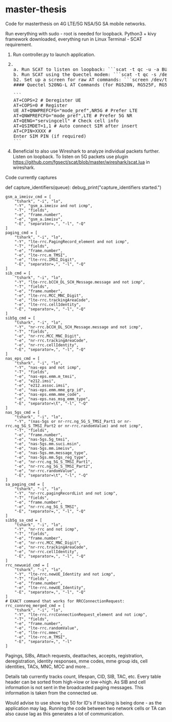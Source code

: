 # master-thesis
Code for masterthesis on 4G LTE/5G NSA/5G SA mobile networks.

Run everything with sudo - root is needed for loopback.
Python3 + kivy framework downloaded, everything run in Linux Terminal - SCAT requirement.

1. Run controller.py to launch application.
<pre> 2. 
   a. Run SCAT to listen on loopback: ```scat -t qc -u -a BUS:Device i 0 ``` *(Make sure to replace `BUS:Device` with the correct values found via `lsusb`)* 
   b. Run SCAT using the Quectel modem: ```scat -t qc -s /dev/ttyUSB0 ``` 
   b2. Set up a screen for raw AT commands: ```screen /dev/ttyUSB2 115200 ``` 
   #### Quectel 520NG-L AT Commands (for RG520N, RG525F, RG5x0F, RM5x0N series): - Manual uploaded in repo.
   
   ```
   AT+COPS=2 # Deregister UE 
   AT+COPS=0 # Register 
   UE AT+QNWPREFCFG="mode_pref",NR5G # Prefer LTE 
   AT+QNWPREFCFG="mode_pref",LTE # Prefer 5G NR 
   AT+QENG="servingcell" # Check cell info 
   AT+QSIMDET=1,1 # Auto connect SIM after insert 
   AT+CPIN=XXXX # 
   Enter SIM PIN (if required) 
   ``` 
</pre>
  
4. Beneficial to also use Wireshark to analyze individual packets further. Listen on loopback. To listen on 5G packets use plugin https://github.com/fgsect/scat/blob/master/wireshark/scat.lua in wireshark.


Code currently captures        

def capture_identifiers(queue):
    debug_print("capture_identifiers started.")

    gsm_a_imeisv_cmd = [
        "tshark", "-i", "lo",
        "-Y", "gsm_a.imeisv and not icmp",
        "-T", "fields",
        "-e", "frame.number",
        "-e", "gsm_a.imeisv",
        "-E", "separator=,", "-l", "-Q"
    ]
    paging_cmd = [
        "tshark", "-i", "lo",
        "-Y", "lte-rrc.PagingRecord_element and not icmp",
        "-T", "fields",
        "-e", "frame.number",
        "-e", "lte-rrc.m_TMSI",
        "-e", "lte-rrc.IMSI_Digit",
        "-E", "separator=,", "-l", "-Q"
    ]
    sib_cmd = [
        "tshark", "-i", "lo",
        "-Y", "lte-rrc.bCCH_DL_SCH_Message.message and not icmp",
        "-T", "fields",
        "-e", "frame.number",
        "-e", "lte-rrc.MCC_MNC_Digit",
        "-e", "lte-rrc.trackingAreaCode",
        "-e", "lte-rrc.cellIdentity",
        "-E", "separator=,", "-l", "-Q"
    ]
    sib5g_cmd = [
        "tshark", "-i", "lo",
        "-Y", "nr-rrc.bCCH_DL_SCH_Message.message and not icmp",
        "-T", "fields",
        "-e", "nr-rrc.MCC_MNC_Digit",
        "-e", "nr-rrc.trackingAreaCode",
        "-e", "nr-rrc.cellIdentity",
        "-E", "separator=,", "-l", "-Q"
    ]
    nas_eps_cmd = [
        "tshark", "-i", "lo",
        "-Y", "nas-eps and not icmp",
        "-T", "fields",
        "-e", "nas-eps.emm.m_tmsi",
        "-e", "e212.imsi",
        "-e", "e212.assoc.imsi",
        "-e", "nas-eps.emm.mme_grp_id",
        "-e", "nas-eps.emm.mme_code",
        "-e", "nas-eps.nas_msg_emm_type",
        "-E", "separator=\t", "-l", "-Q"
    ]
    nas_5gs_cmd = [
        "tshark", "-i", "lo",
        "-Y", "(nas-5gs or nr-rrc.ng_5G_S_TMSI_Part1 or nr-rrc.ng_5G_S_TMSI_Part2 or nr-rrc.randomValue) and not icmp",
        "-T", "fields",
        "-e", "frame.number",
        "-e", "nas-5gs.5g_tmsi",
        "-e", "nas-5gs.mm.suci.msin",
        "-e", "nas-5gs.mm.imeisv",
        "-e", "nas-5gs.mm.message_type",
        "-e", "nas-5gs.mm.5gs_reg_type",
        "-e", "nr-rrc.ng_5G_S_TMSI_Part1",
        "-e", "nr-rrc.ng_5G_S_TMSI_Part2",
        "-e", "nr-rrc.randomValue",
        "-E", "separator=\t", "-l", "-Q"
    ]
    sa_paging_cmd = [
        "tshark", "-i", "lo",
        "-Y", "nr-rrc.pagingRecordList and not icmp",
        "-T", "fields",
        "-e", "frame.number",
        "-e", "nr-rrc.ng_5G_S_TMSI",
        "-E", "separator=,", "-l", "-Q"
    ]
    sib5g_sa_cmd = [
        "tshark", "-i", "lo",
        "-Y", "nr-rrc and not icmp",
        "-T", "fields",
        "-e", "frame.number",
        "-e", "nr-rrc.MCC_MNC_Digit",
        "-e", "nr-rrc.trackingAreaCode",
        "-e", "nr-rrc.cellIdentity",
        "-E", "separator=,", "-l", "-Q"
    ]
    rrc_newueid_cmd = [
        "tshark", "-i", "lo",
        "-Y", "lte-rrc.newUE_Identity and not icmp",
        "-T", "fields",
        "-e", "frame.number",
        "-e", "lte-rrc.newUE_Identity",
        "-E", "separator=,", "-l", "-Q"
    ]
    # EXACT command that works for RRCConnectionRequest:
    rrc_connreq_merged_cmd = [
        "tshark", "-i", "lo",
        "-Y", "lte-rrc.rrcConnectionRequest_element and not icmp",
        "-T", "fields",
        "-e", "frame.number",
        "-e", "lte-rrc.randomValue",
        "-e", "lte-rrc.mmec",
        "-e", "lte-rrc.m_TMSI",
        "-E", "separator=,", "-l"
    ]


Pagings, SIBs, Attach requests, deattaches, accepts, registration, deregistration, identity responses, mme codes, mme group ids, cell identities, TACs, MNC, MCC and more...

Details tab currently tracks count, lifespan, CID, SIB, TAC, etc. Every table header can be sorted from high->low or low->high.
As SIB and cell information is not sent in the broadcasted paging messages. This information is taken from the connected ue.

Would advise to use show top 50 for ID's if tracking is being done - as the application may lag.
Running the code between two network cells or TA can also cause lag as this generates a lot of communication.

